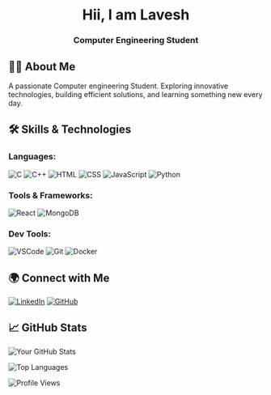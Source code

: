 <h1 align="center">Hii, I am Lavesh</h1>
<h3 align="center">Computer Engineering Student</h3>

## 👨‍💻 About Me

A passionate Computer engineering Student. Exploring innovative technologies, building efficient solutions, and learning something new every day. 

## 🛠️ Skills & Technologies

### Languages:
![C](https://img.shields.io/badge/-C-A8B9CC?logo=c&logoColor=white&style=flat-square)
![C++](https://img.shields.io/badge/-C%2B%2B-00599C?logo=c%2B%2B&logoColor=white&style=flat-square)
![HTML](https://img.shields.io/badge/-HTML5-E34F26?logo=html5&logoColor=white&style=flat-square)
![CSS](https://img.shields.io/badge/-CSS3-1572B6?logo=css3&logoColor=white&style=flat-square)
![JavaScript](https://img.shields.io/badge/-JavaScript-F7DF1E?logo=javascript&logoColor=black&style=flat-square)
![Python](https://img.shields.io/badge/-Python-3776AB?logo=python&logoColor=white&style=flat-square)

### Tools & Frameworks:
![React](https://img.shields.io/badge/-React-61DAFB?logo=react&logoColor=white&style=flat-square)
![MongoDB](https://img.shields.io/badge/-MongoDB-47A248?logo=mongodb&logoColor=white&style=flat-square)

### Dev Tools:
![VSCode](https://img.shields.io/badge/-VSCode-007ACC?logo=visualstudiocode&logoColor=white&style=flat-square)
![Git](https://img.shields.io/badge/-Git-F05032?logo=git&logoColor=white&style=flat-square)
![Docker](https://img.shields.io/badge/-Docker-2496ED?logo=docker&logoColor=white&style=flat-square)



## 🌍 Connect with Me

[![LinkedIn](https://img.shields.io/badge/-LinkedIn-0A66C2?logo=linkedin&logoColor=white&style=flat-square)](https://www.linkedin.com/in/laveshavhad/)
[![GitHub](https://img.shields.io/badge/-GitHub-181717?logo=github&logoColor=white&style=flat-square)](https://github.com/LaveshAvhad)


## 📈 GitHub Stats

![Your GitHub Stats](https://github-readme-stats.vercel.app/api?username=LaveshAvhad&show_icons=true&theme=radical)

![Top Languages](https://github-readme-stats.vercel.app/api/top-langs/?username=LaveshAvhad&layout=compact&theme=radical)


![Profile Views](https://komarev.com/ghpvc/?username=LaveshAvhad&label=Profile%20Views&color=0e75b6&style=flat)

